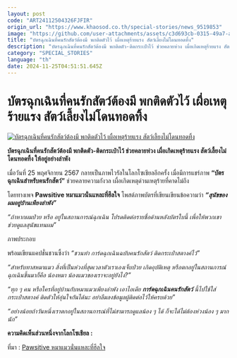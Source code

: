 ```yaml
---
layout: post
code: "ART24112504326FJFIR"
origin_url: "https://www.khaosod.co.th/special-stories/news_9519853"
image: "https://github.com/user-attachments/assets/c3d693cb-0315-49a7-a5e3-e3aeddcb8c1f"
title: "บัตรฉุกเฉินที่คนรักสัตว์ต้องมี พกติดตัวไว้ เผื่อเหตุร้ายแรง สัตว์เลี้ยงไม่โดนทอดทิ้ง"
description: "บัตรฉุกเฉินที่คนรักสัตว์ต้องมี พกติดตัว-ติดกระเป๋าไว้ ช่วยคลายห่วง เผื่อเกิดเหตุร้ายแรง สัตว์เลี้ยงไม่โดนทอดทิ้ง ให้อยู่อย่างลำพัง"
category: "SPECIAL_STORIES"
language: "th"
date: 2024-11-25T04:51:51.645Z
---
```


# บัตรฉุกเฉินที่คนรักสัตว์ต้องมี พกติดตัวไว้ เผื่อเหตุร้ายแรง สัตว์เลี้ยงไม่โดนทอดทิ้ง

[![บัตรฉุกเฉินที่คนรักสัตว์ต้องมี พกติดตัวไว้ เผื่อเหตุร้ายแรง สัตว์เลี้ยงไม่โดนทอดทิ้ง](https://www.khaosod.co.th/wpapp/uploads/2024/11/dog-cat-card-02.jpg "บัตรฉุกเฉินที่คนรักสัตว์ต้องมี พกติดตัวไว้ เผื่อเหตุร้ายแรง สัตว์เลี้ยงไม่โดนทอดทิ้ง")](https://www.khaosod.co.th/wpapp/uploads/2024/11/dog-cat-card-02.jpg)

**บัตรฉุกเฉินที่คนรักสัตว์ต้องมี พกติดตัว-ติดกระเป๋าไว้ ช่วยคลายห่วง เผื่อเกิดเหตุร้ายแรง สัตว์เลี้ยงไม่โดนทอดทิ้ง ให้อยู่อย่างลำพัง**

เมื่อวันที่ 25 พฤศจิกายน 2567 กลายเป็นภาพไวรัลในโลกโซเชียลอีกครั้ง เมื่อมีการแชร์ภาพ **“บัตรฉุกเฉินสำหรับคนรักสัตว์”** ช่วยคลายความกังวล เผื่อเกิดเหตุด่วนเหตุร้ายที่คาดไม่ถึง

โดยทางเพจ **Pawsitive หมาแมวนั่นแหละที่ฮีลใจ** โพสต์ภาพบัตรที่เขียนเขียนข้อความว่า _**“สุนัขของผมอยู่บ้านเพียงลำพัง”**_

_“ถ้าหากผมป่วย หรือ อยู่ในสถานการณ์ฉุกเฉิน โปรดติดต่อรายชื่อด้านหลังบัตรใบนี้ เพื่อให้พวกเขาช่วยดูแลสุนัขแทนผม”_

ภาพประกอบ

พร้อมเขียนแคปชั่นชวนซึ้งว่า _“ชวนทำ การ์ดฉุกเฉินฉบับคนรักสัตว์ ติดกระเป๋าสตางค์ไว้”_

_“สำหรับทาสหมาแมว สิ่งที่เป็นห่วงที่สุดเวลาตัวเราเองเจ็บป่วย เกิดอุบัติเหตุ หรือตกอยู่ในสถานการณ์ฉุกเฉินขึ้นมาก็คือ น้องหมา น้องแมวของเราจะอยู่ยังไง?”_

_“ทุก ๆ คน หรือใครที่อยู่บ้านกับหมาแมวเพียงลำพัง เอาไอเดีย **การ์ดฉุกเฉินคนรักสัตว์** นี้ไปใช้ใส่กระเป๋าสตางค์ ติดตัวให้อุ่นใจกันได้นะ อย่าลืมลงข้อมูลผู้ติดต่อไว้ให้ครบด้วย”_

_“อย่างน้อยถ้าวันหนึ่งเราตกอยู่ในสถานการณ์ที่ไม่สามารถดูแลน้อง ๆ ได้ ก็จะได้ไม่ต้องห่วงน้อง ๆ มากนัก”_

**ความคิดเห็นส่วนหนึ่งจากโลกโซเชียล :**



ที่มา : [Pawsitive หมาแมวนั่นแหละที่ฮีลใจ](https://www.facebook.com/pawsitive.pst/posts/pfbid09uGNFFwCUSgdSep1cdebrES21wjoVSScmAdkYubQ7Cu3vLmeSnUCoBhH2dMdJD1Al)